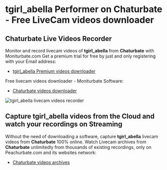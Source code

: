 # tgirl_abella Performer on Chaturbate - Free LiveCam videos downloader

## Chaturbate Live Videos Recorder

Monitor and record livecam videos of **tgirl_abella** from **Chaturbate** with Moniturbate.com
Get a premium trial for free by just and only registering with your Email address:
* [tgirl_abella Premium videos downloader](https://moniturbate.com/request-demo-licence-key.html)

Free livecam videos downloader - Moniturbate Software:
* [Chaturbate videos downloader](https://moniturbate.com/moniturbate-download-software.html)

![tgirl_abella livecam videos recorder](https://peachurnet.com/templates/moniturbate-software.png)


## Capture tgirl_abella videos from the Cloud and watch your recordings on Streaming

Without the need of downloading a software, capture **tgirl_abella** livecam videos from **Chaturbate** 100% online.
Watch Livecam archives from **Chaturbate** unlimitedly from thousands of existing recordings, only on Peachurbate.com and its websites network:
* [Chaturbate videos archives](https://peachurnet.com/)